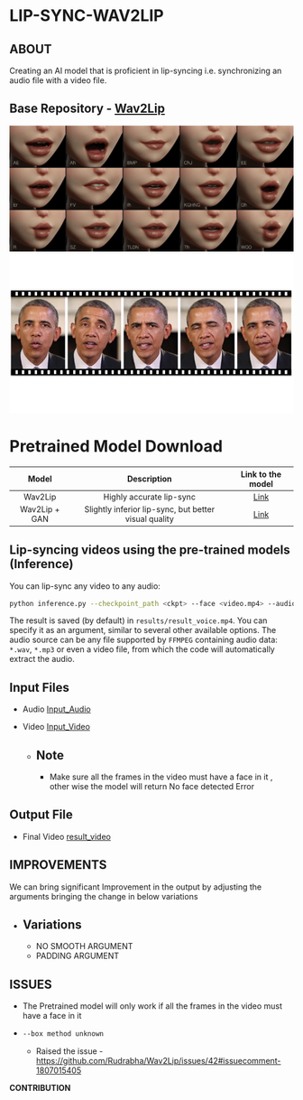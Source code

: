 # LIP-SYNC-WAV2LIP
ABOUT
-----
Creating an AI model that is proficient in lip-syncing i.e. synchronizing an audio file with a video file.


Base Repository - [Wav2Lip](https://github.com/Rudrabha/Wav2Lip)
------
![IMG](https://github.com/RAJGUPTA28/LIP-SYNC-WAV2LIP/blob/main/lipsync-animation-cc-base-expression-data-4.jpeg)
![ING](https://github.com/RAJGUPTA28/LIP-SYNC-WAV2LIP/blob/main/obama_lip_syncing_uw_1499864933490.webp)
# Pretrained Model Download 

| Model  | Description |  Link to the model | 
| :-------------: | :---------------: | :---------------: |
| Wav2Lip  | Highly accurate lip-sync | [Link](https://iiitaphyd-my.sharepoint.com/:u:/g/personal/radrabha_m_research_iiit_ac_in/Eb3LEzbfuKlJiR600lQWRxgBIY27JZg80f7V9jtMfbNDaQ?e=TBFBVW)  |
| Wav2Lip + GAN  | Slightly inferior lip-sync, but better visual quality | [Link](https://iiitaphyd-my.sharepoint.com/:u:/g/personal/radrabha_m_research_iiit_ac_in/EdjI7bZlgApMqsVoEUUXpLsBxqXbn5z8VTmoxp55YNDcIA?e=n9ljGW) |




Lip-syncing videos using the pre-trained models (Inference)
-------
You can lip-sync any video to any audio:
```bash
python inference.py --checkpoint_path <ckpt> --face <video.mp4> --audio <an-audio-source> 
```
The result is saved (by default) in `results/result_voice.mp4`. You can specify it as an argument,  similar to several other available options. The audio source can be any file supported by `FFMPEG` containing audio data: `*.wav`, `*.mp3` or even a video file, from which the code will automatically extract the audio.


Input Files
---
 - Audio [Input_Audio](https://drive.google.com/file/d/1v1uthiVq20MfWpkV8LDOHJpudx49KYYx/view?usp=drive_link)
 - Video [Input_Video](https://www.youtube.com/watch?v=YMuuEv37s0o&sub)

   - Note
     ---
        - Make sure all the frames in the video must have a face in it , other wise the model will return No face detected Error

Output File
---
 - Final Video [result_video](https://drive.google.com/file/d/1rzS6IkmS6DVf36OOYnH6Qesk6zpJvglz/view?usp=drive_link)

IMPROVEMENTS
---
We can bring significant Improvement in the output by adjusting the arguments bringing the change in below variations

- Variations
  --- 
  - NO SMOOTH ARGUMENT 
  - PADDING ARGUMENT


ISSUES
---
- The Pretrained model will only work if all the frames in the video must have a face in it
- ```bash
  --box method unknown
  ```
    - Raised the issue -  https://github.com/Rudrabha/Wav2Lip/issues/42#issuecomment-1807015405
 
**CONTRIBUTION**

